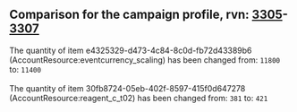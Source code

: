 ## Comparison for the campaign profile, rvn: [3305](https://github.com/PRO100KatYT/FortniteProfileRevisions/tree/main/profiles/campaign/3305%20campaign.json)-[3307](https://github.com/PRO100KatYT/FortniteProfileRevisions/tree/main/profiles/campaign/3307%20campaign.json)

The quantity of item e4325329-d473-4c84-8c0d-fb72d43389b6 (AccountResource:eventcurrency_scaling) has been changed from: `11800` to: `11400`
<br><br>
The quantity of item 30fb8724-05eb-402f-8597-415f0d647278 (AccountResource:reagent_c_t02) has been changed from: `381` to: `421`
<br><br>
